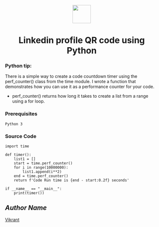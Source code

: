 <div align="center">
  <img height="60" src="https://user-images.githubusercontent.com/85709371/156916372-d8c1bbdd-5fe9-40d1-a250-5a1d4d454832.png">
</div>

<h1 align="center">Linkedin profile QR code using Python</h1>

### Python tip:
There is a simple way to create a code countdown timer using the perf_counter() class from the time module. I wrote a function that demonstrates how you can use it as a performance counter for your code. 
* perf_counter() returns how long it takes to create a list from a range using a for loop.

### Prerequisites
`Python 3`

### Source Code
```python3
import time

def timer():
    list1 = []
    start = time.perf_counter()
    for i in range(10000000):
        list1.append(i**2)
    end = time.perf_counter()
    return f'Code Run time is {end - start:0.2f} seconds'

if __name__ == "__main__":
    print(timer())
```

## *Author Name*
[Vikrant](https://github.com/vikrant-v28)
